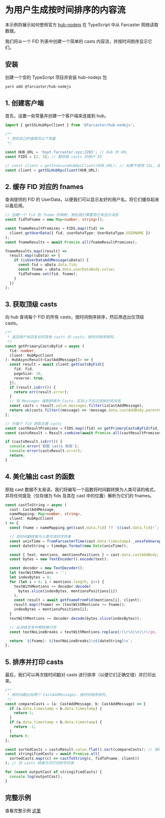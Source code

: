 # 为用户生成按时间排序的内容流

本示例将展示如何使用官方 [hub-nodejs](https://github.com/farcasterxyz/hub-monorepo/tree/main/packages/hub-nodejs) 在 TypeScript 中从 Farcaster 网络读取数据。

我们将从一个 FID 列表中创建一个简单的 casts 内容流，并按时间倒序显示它们。

## 安装

创建一个空的 TypeScript 项目并安装 hub-nodejs 包

```bash
yarn add @farcaster/hub-nodejs
```

## 1. 创建客户端

首先，设置一些常量并创建一个客户端来连接到 hub。

```typescript
import { getSSLHubRpcClient } from '@farcaster/hub-nodejs';

/**
 * 用你自己的值填充以下常量
 */

const HUB_URL = 'hoyt.farcaster.xyz:2283'; // Hub 的 URL
const FIDS = [2, 3]; // 要获取 casts 的用户 ID

// const client = getInsecureHubRpcClient(HUB_URL); // 如果不使用 SSL，请使用这个
const client = getSSLHubRpcClient(HUB_URL);
```

## 2. 缓存 FID 对应的 fnames

查询提供的 FID 的 UserData，以便我们可以显示友好的用户名。将它们缓存起来以备后用。

```typescript
// 创建一个 fid 到 fname 的映射，稍后我们需要用它来显示消息
const fidToFname = new Map<number, string>();

const fnameResultPromises = FIDS.map((fid) =>
  client.getUserData({ fid, userDataType: UserDataType.USERNAME })
);
const fnameResults = await Promise.all(fnameResultPromises);

fnameResults.map((result) =>
  result.map((uData) => {
    if (isUserDataAddMessage(uData)) {
      const fid = uData.data.fid;
      const fname = uData.data.userDataBody.value;
      fidToFname.set(fid, fname);
    }
  })
);
```

## 3. 获取顶级 casts

向 hub 查询每个 FID 的所有 casts，按时间倒序排序，然后筛选出仅顶级 casts。

```typescript
/**
 * 返回用户未回复任何其他 casts 的 casts，按时间倒序排列。
 */
const getPrimaryCastsByFid = async (
  fid: number,
  client: HubRpcClient
): HubAsyncResult<CastAddMessage[]> => {
  const result = await client.getCastsByFid({
    fid: fid,
    pageSize: 10,
    reverse: true,
  });
  if (result.isErr()) {
    return err(result.error);
  }
  // 将 Messages 强制转换为 Casts，实际上不应过滤掉任何消息
  const casts = result.value.messages.filter(isCastAddMessage);
  return ok(casts.filter((message) => !message.data.castAddBody.parentCastId));
};

// 为每个 fid 获取主要 casts
const castResultPromises = FIDS.map((fid) => getPrimaryCastsByFid(fid, client));
const castsResult = Result.combine(await Promise.all(castResultPromises));

if (castsResult.isErr()) {
  console.error('获取 casts 失败');
  console.error(castsResult.error);
  return;
}
```

## 4. 美化输出 cast 的函数

原始 cast 数据不太易读。我们将编写一个函数将时间戳转换为人类可读的格式，并将任何提及（仅存储为 fids 及其在 cast 中的位置）解析为它们的 fnames。

```typescript
const castToString = async (
  cast: CastAddMessage,
  nameMapping: Map<number, string>,
  client: HubRpcClient
) => {
  const fname = nameMapping.get(cast.data.fid) ?? `${cast.data.fid}!`; // 如果用户没有设置用户名，使用他们的 FID

  // 将时间戳转换为人类可读的字符串
  const unixTime = fromFarcasterTime(cast.data.timestamp)._unsafeUnwrap();
  const dateString = timeAgo.format(new Date(unixTime));

  const { text, mentions, mentionsPositions } = cast.data.castAddBody;
  const bytes = new TextEncoder().encode(text);

  const decoder = new TextDecoder();
  let textWithMentions = '';
  let indexBytes = 0;
  for (let i = 0; i < mentions.length; i++) {
    textWithMentions += decoder.decode(
      bytes.slice(indexBytes, mentionsPositions[i])
    );
    const result = await getFnameFromFid(mentions[i], client);
    result.map((fname) => (textWithMentions += fname));
    indexBytes = mentionsPositions[i];
  }
  textWithMentions += decoder.decode(bytes.slice(indexBytes));

  // 从消息文本中移除换行符
  const textNoLineBreaks = textWithMentions.replace(/(\r\n|\n|\r)/gm, ' ');

  return `${fname}: ${textNoLineBreaks}\n${dateString}\n`;
};
```

## 5. 排序并打印 casts

最后，我们可以再次按时间戳对 casts 进行排序（以便它们正确交错）并打印出来。

```typescript
/**
 * 按时间戳比较两个 CastAddMessages，按时间倒序排列。
 */
const compareCasts = (a: CastAddMessage, b: CastAddMessage) => {
  if (a.data.timestamp < b.data.timestamp) {
    return 1;
  }
  if (a.data.timestamp > b.data.timestamp) {
    return -1;
  }
  return 0;
};

const sortedCasts = castsResult.value.flat().sort(compareCasts); // 按时间戳排序 casts
const stringifiedCasts = await Promise.all(
  sortedCasts.map((c) => castToString(c, fidToFname, client))
); // 将 casts 转换为可打印的字符串

for (const outputCast of stringifiedCasts) {
  console.log(outputCast);
}
```

## 完整示例

查看完整示例 [这里](https://github.com/farcasterxyz/hub-monorepo/tree/main/packages/hub-nodejs/examples/chron-feed)
